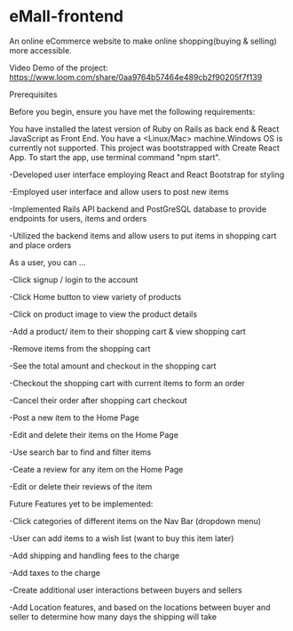 # eMall-frontend

An online eCommerce website to make online shopping(buying & selling) more accessible. 

Video Demo of the project: https://www.loom.com/share/0aa9764b57464e489cb2f90205f7f139

Prerequisites

Before you begin, ensure you have met the following requirements:

You have installed the latest version of Ruby on Rails as back end & React JavaScript as Front End. You have a <Linux/Mac> machine.Windows OS is currently not supported. This project was bootstrapped with Create React App. To start the app, use terminal command "npm start".



-Developed user interface employing React and React Bootstrap for styling 

-Employed user interface and allow users to post new items

-Implemented Rails API backend and PostGreSQL database to provide endpoints for users, items and orders

-Utilized the backend items and allow users to put items in shopping cart and place orders


As a user, you can …

  -Click signup / login to the account

  -Click Home button to view variety of products

  -Click on product image to view the product details

  -Add a product/ item to their shopping cart & view shopping cart

  -Remove items from the shopping cart

  -See the total amount and checkout in the shopping cart

  -Checkout the shopping cart with current items to form an order

  -Cancel their order after shopping cart checkout

  -Post a new item to the Home Page

  -Edit and delete their items on the Home Page

  -Use search bar to find and filter items

  -Ceate a review for any item on the Home Page

  -Edit or delete their reviews of the item



Future Features yet to be implemented: 

  -Click categories of different items on the Nav Bar (dropdown menu)

  -User can add items to a wish list (want to buy this item later)

  -Add shipping and handling fees to the charge

  -Add taxes to the charge

  -Create additional user interactions between buyers and sellers

  -Add Location features, and based on the locations between buyer and seller to determine how many days the shipping will take




